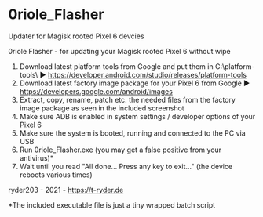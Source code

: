 # 0riole_Flasher
Updater for Magisk rooted Pixel 6 devcies


0riole Flasher - for updating your Magisk rooted Pixel 6 without wipe

1) Download latest platform tools from Google and put them in C:\platform-tools\ ► https://developer.android.com/studio/releases/platform-tools
2) Download latest factory image package for your Pixel 6 from Google ► https://developers.google.com/android/images
3) Extract, copy, rename, patch etc. the needed files from the factory image package as seen in the included screenshot
4) Make sure ADB is enabled in system settings / developer options of your Pixel 6
5) Make sure the system is booted, running and connected to the PC via USB
6) Run 0riole_Flasher.exe (you may get a false positive from your antivirus)*
7) Wait until you read "All done... Press any key to exit..." (the device reboots various times)


ryder203 - 2021 - https://t-ryder.de

*The included executable file is just a tiny wrapped batch script
